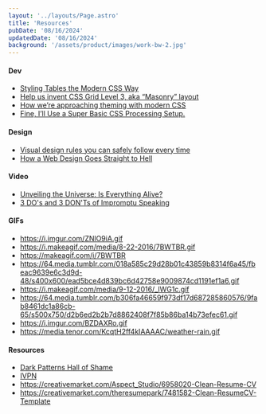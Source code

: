```yaml
---
layout: '../layouts/Page.astro'
title: 'Resources'
pubDate: '08/16/2024'
updatedDate: '08/16/2024'
background: '/assets/product/images/work-bw-2.jpg'
---
```


#### Dev

- [Styling Tables the Modern CSS Way
](https://piccalil.li/blog/styling-tables-the-modern-css-way "Styling Tables the Modern CSS Way
")
- [Help us invent CSS Grid Level 3, aka “Masonry” layout](https://webkit.org/blog/15269/help-us-invent-masonry-layouts-for-css-grid-level-3/ "Help us invent CSS Grid Level 3, aka 'Masonry' layout")
- [How we’re approaching theming with modern CSS
](https://piccalil.li/blog/how-were-approaching-theming-with-modern-css/ "How we’re approaching theming with modern CSS
")
- [Fine, I’ll Use a Super Basic CSS Processing Setup.](https://frontendmasters.com/blog/fine-ill-use-a-super-basic-css-processing-setup/ "Fine, I’ll Use a Super Basic CSS Processing Setup.")

#### Design 

- [Visual design rules you can safely follow every time](https://anthonyhobday.com/sideprojects/saferules/ "Visual design rules you can safely follow every time")
- [How a Web Design Goes Straight to Hell](https://theoatmeal.com/comics/design_hell "How a Web Design Goes Straight to Hell")

#### Video

- [Unveiling the Universe: Is Everything Alive?](https://www.youtube.com/watch?v=lDk-9zZ_NQQ "Unveiling the Universe: Is Everything Alive?")
- [3 DO's and 3 DON'Ts of Impromptu Speaking](https://www.tiktok.com/@prestonchin/video/7332852285141175583?_r=1&_t=8juzMifKfCo "3 DO's and 3 DON'Ts of Impromptu Speaking")

#### GIFs

- https://i.imgur.com/ZNlO9iA.gif
- https://i.makeagif.com/media/8-22-2016/7BWTBR.gif
- https://makeagif.com/i/7BWTBR
- https://64.media.tumblr.com/018a585c29d28b01c43859b8314f6a45/fbeac9639e6c3d9d-48/s400x600/ead5bce4d839bc6d42758e9009874cd1191ef1a6.gif
- https://i.makeagif.com/media/9-12-2016/_lWG1c.gif
- https://64.media.tumblr.com/b306fa46659f973df17d687285860576/9fab8461dc1a86cb-65/s500x750/d2b6ed2b2b7d8862408f7f85b86ba14b73efec61.gif
- https://i.imgur.com/BZDAXRo.gif
- https://media.tenor.com/KcqtH2ff4kIAAAAC/weather-rain.gif

#### Resources

- [Dark Patterns Hall of Shame](https://hallofshame.design/ "Dark Patterns Hall of Shame")
- [IVPN](https://www.ivpn.net/en/pricing/ "IVPN")
- https://creativemarket.com/Aspect_Studio/6958020-Clean-Resume-CV
- https://creativemarket.com/theresumepark/7481582-Clean-ResumeCV-Template
